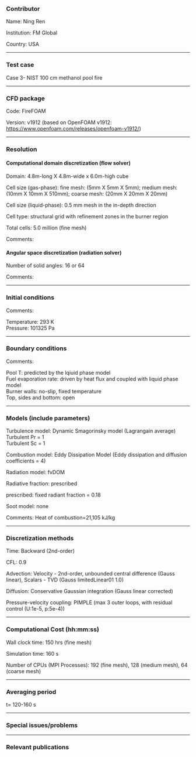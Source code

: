 
### Contributor
Name: Ning Ren

Institution: FM Global

Country: USA

------------------

### Test case

Case 3- NIST 100 cm methanol pool fire

------------------

### CFD package
Code: FireFOAM

Version: v1912 (based on OpenFOAM v1912: https://www.openfoam.com/releases/openfoam-v1912/)

------------------

### Resolution

#### Computational domain discretization (flow solver)
Domain: 4.8m-long X 4.8m-wide x 6.0m-high cube

Cell size (gas-phase): fine mesh: (5mm X 5mm X 5mm); medium mesh: (10mm X 10mm X 510mm); coarse mesh: (20mm X 20mm X 20mm)  

Cell size (liquid-phase): 0.5 mm mesh in the in-depth direction

Cell type: structural grid with refinement zones in the burner region

Total cells: 5.0 million (fine mesh)

Comments:

#### Angular space discretization (radiation solver)
Number of solid angles: 16 or 64

Comments:

------------------

### Initial conditions
Comments:

Temperature: 293 K  
Pressure: 101325 Pa

------------------

### Boundary conditions
Comments:

Pool T: predicted by the lqiuid phase model  
Fuel evaporation rate: driven by heat flux and coupled with liquid phase model  
Burner walls: no-slip, fixed temperature  
Top, sides and bottom: open

------------------

### Models (include parameters)
Turbulence model: Dynamic Smagorinsky model (Lagrangain average)  
                  Turbulent Pr = 1  
                  Turbulent Sc = 1  

Combustion model: Eddy Dissipation Model (Eddy dissipation and diffusion coefficients = 4)

Radiation model: fvDOM

Radiative fraction: prescribed

prescribed: fixed radiant fraction = 0.18  

Soot model: none

Comments: Heat of combustion=21,105 kJ/kg

------------------

### Discretization methods
Time: Backward (2nd-order)

CFL: 0.9

Advection: Velocity - 2nd-order, unbounded central difference (Gauss linear), Scalars - TVD (Gauss limitedLinear01 1.0)

Diffusion: Conservative Gaussian integration (Gauss linear corrected)

Pressure-velocity coupling: PIMPLE (max 3 outer loops, with residual control (U:1e-5, p:5e-4))

------------------

### Computational Cost (hh:mm:ss)
Wall clock time: 150 hrs (fine mesh)

Simulation time: 160 s 

Number of CPUs (MPI Processes): 192 (fine mesh), 128 (medium mesh), 64 (coarse mesh)


------------------

### Averaging period

t= 120-160 s 

------------------

### Special issues/problems

------------------

### Relevant publications